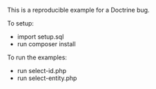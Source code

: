 This is a reproducible example for a Doctrine bug.

To setup:

- import setup.sql
- run composer install

To run the examples:

- run select-id.php
- run select-entity.php
